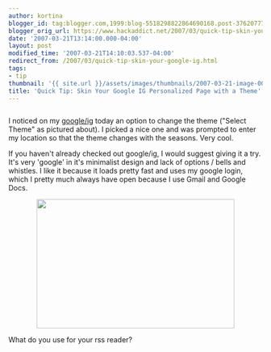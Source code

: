 ```yaml
---
author: kortina
blogger_id: tag:blogger.com,1999:blog-5518298822864690168.post-3762077768530652065
blogger_orig_url: https://www.hackaddict.net/2007/03/quick-tip-skin-your-google-ig.html
date: '2007-03-21T13:14:00.000-04:00'
layout: post
modified_time: '2007-03-21T14:10:03.537-04:00'
redirect_from: /2007/03/quick-tip-skin-your-google-ig.html
tags:
- tip
thumbnail: '{{ site.url }}/assets/images/thumbnails/2007-03-21-image-0000.jpg'
title: 'Quick Tip: Skin Your Google IG Personalized Page with a Theme'
---
```


<img alt="" border="0" id="BLOGGER_PHOTO_ID_5044441502679292402" src="{{ site.url }}/assets/images/posts/2007-03-21-image-0000.jpg" style="margin: 0px auto 10px; display: block; text-align: center; "/>

I noticed on my <a href="http://google.com/ig">google/ig</a> today an option to change the theme ("Select Theme" as pictured about).  I picked a nice one and was prompted to enter my location so that the theme changes with the seasons.  Very cool.



If you haven't already checked out google/ig, I would suggest giving it a try.  It's very 'google' in it's minimalist design and lack of options / bells and whistles.  I like it because it loads pretty fast and uses my google login, which I pretty much always have open because I use Gmail and Google Docs.

<img alt="" border="0" id="BLOGGER_PHOTO_ID_5044441322290665954" src="{{ site.url }}/assets/images/posts/2007-03-21-image-0001.jpg" style="margin: 0px auto 10px; display: block; text-align: center;  width: 392px; height: 256px;"/>

What do you use for your rss reader?